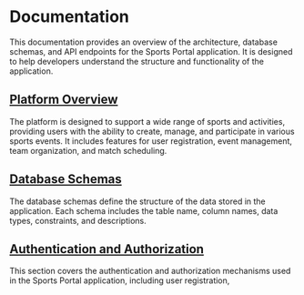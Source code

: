 # Documentation
This documentation provides an overview of the architecture, database schemas, and API endpoints for the Sports Portal application. It is designed to help developers understand the structure and functionality of the application.

## [Platform Overview](./architecture/platform.md)
The platform is designed to support a wide range of sports and activities, providing users with the ability to create, manage, and participate in various sports events. It includes features for user registration, event management, team organization, and match scheduling.

## [Database Schemas](./database/README.md)
The database schemas define the structure of the data stored in the application. Each schema includes the table name, column names, data types, constraints, and descriptions.


## [Authentication and Authorization](./authentication/README.md)
This section covers the authentication and authorization mechanisms used in the Sports Portal application, including user registration,